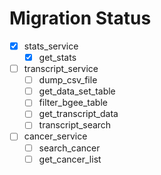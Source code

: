 # Migration Status

- [x] stats_service
  - [x] get_stats
- [ ] transcript_service
  - [ ] dump_csv_file
  - [ ] get_data_set_table
  - [ ] filter_bgee_table
  - [ ] get_transcript_data
  - [ ] transcript_search
- [ ] cancer_service
  - [ ] search_cancer
  - [ ] get_cancer_list
